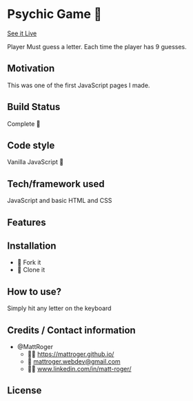 # Psychic Game :crystal_ball:
 [See it Live](https://mattroger.github.io/psychic-game/)
 
 Player Must guess a letter. Each time the player has 9 guesses.

## Motivation
This was one of the first JavaScript pages I made.

## Build Status
Complete :checkered_flag:

## Code style
Vanilla JavaScript :icecream:

## Tech/framework used
JavaScript and basic HTML and CSS
## Features

## Installation
* :trident: Fork it
* :sheep: Clone it

## How to use?
Simply  hit any letter on the keyboard

## Credits / Contact information
* @MattRoger 
  * :man_office_worker: https://mattroger.github.io/
  * :e-mail: mattroger.webdev@gmail.com
  * :man_office_worker: www.linkedin.com/in/matt-roger/

## License

